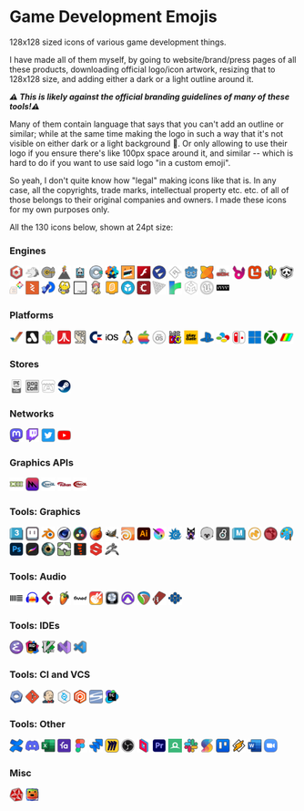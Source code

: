 # Game Development Emojis

128x128 sized icons of various game development things.

I have made all of them myself, by going to website/brand/press pages of all these products, downloading official
logo/icon artwork, resizing that to 128x128 size, and adding either a dark or a light outline around it.

***:warning: This is likely against the official branding guidelines of many of these tools!:warning:***

Many of them contain language that says that you can't add an outline or similar; while at the same time making
the logo in such a way that it's not visible on either dark or a light background :facepalm:. Or only allowing
to use their logo if you ensure there's like 100px space around it, and similar -- which is hard to do if
you want to use said logo "in a custom emoji".

So yeah, I don't quite know how "legal" making icons like that is. In any case, all the copyrights,
trade marks, intellectual property etc. etc. of all of those belongs to their original companies and owners.
I made these icons for my own purposes only.

All the 130 icons below, shown at 24pt size:

### Engines

<img src="engines/emoji-babylonjs.png" alt="babylonjs" title="babylonjs" width="24"></img>
<img src="engines/emoji-bevy.png" alt="bevy" title="bevy" width="24"></img>
<img src="engines/emoji-c4engine.png" alt="c4engine" title="c4engine" width="24"></img>
<img src="engines/emoji-cinder.png" alt="cinder" title="cinder" width="24"></img>
<img src="engines/emoji-cocos2d.png" alt="cocos2d" title="cocos2d" width="24"></img>
<img src="engines/emoji-construct.png" alt="construct" title="construct" width="24"></img>
<img src="engines/emoji-defold.png" alt="defold" title="defold" width="24"></img>
<img src="engines/emoji-dotbigbang.png" alt="defold" title="defold" width="24"></img>
<img src="engines/emoji-flash.png" alt="flash" title="flash" width="24"></img>
<img src="engines/emoji-flax.png" alt="flax" title="flax" width="24"></img>
<img src="engines/emoji-gamemaker.png" alt="gamemaker" title="gamemaker" width="24"></img>
<img src="engines/emoji-godot.png" alt="godot" title="godot" width="24"></img>
<img src="engines/emoji-haxe.png" alt="haxe" title="haxe" width="24"></img>
<img src="engines/emoji-libgdx.png" alt="libgdx" title="libgdx" width="24"></img>
<img src="engines/emoji-luxe.png" alt="luxe" title="luxe" width="24"></img>
<img src="engines/emoji-monogame.png" alt="monogame" title="monogame" width="24"></img>
<img src="engines/emoji-needle.png" alt="needle" title="needle" width="24"></img>
<img src="engines/emoji-panda3d.png" alt="panda3d" title="panda3d" width="24"></img>
<img src="engines/emoji-pico8.png" alt="pico8" title="pico8" width="24"></img>
<img src="engines/emoji-playcanvas.png" alt="playcanvas" title="playcanvas" width="24"></img>
<img src="engines/emoji-processing.png" alt="processing" title="processing" width="24"></img>
<img src="engines/emoji-pygame.png" alt="pygame" title="pygame" width="24"></img>
<img src="engines/emoji-raylib.png" alt="raylib" title="raylib" width="24"></img>
<img src="engines/emoji-renpy.png" alt="renpy" title="renpy" width="24"></img>
<img src="engines/emoji-scratch.png" alt="scratch" title="scratch" width="24"></img>
<img src="engines/emoji-sketchfab.png" alt="sketchfab" title="sketchfab" width="24"></img>
<img src="engines/emoji-stencyl.png" alt="stencyl" title="stencyl" width="24"></img>
<img src="engines/emoji-threejs.png" alt="threejs" title="threejs" width="24"></img>
<img src="engines/emoji-twine.png" alt="twine" title="twine" width="24"></img>
<img src="engines/emoji-unity.png" alt="unity" title="unity" width="24"></img>
<img src="engines/emoji-unreal.png" alt="unreal" title="unreal" width="24"></img>
<img src="engines/emoji-vvvv.png" alt="vvvv" title="vvvv" width="24"></img>


### Platforms

<img src="platforms/emoji-amiga.png" alt="amiga" title="amiga" width="24"></img>
<img src="platforms/emoji-analogue.png" alt="analogue" title="analogue" width="24"></img>
<img src="platforms/emoji-android.png" alt="android" title="android" width="24"></img>
<img src="platforms/emoji-atari.png" alt="atari" title="atari" width="24"></img>
<img src="platforms/emoji-bbcmicro.png" alt="bbcmicro" title="bbcmicro" width="24"></img>
<img src="platforms/emoji-c64.png" alt="c64" title="c64" width="24"></img>
<img src="platforms/emoji-ios.png" alt="ios" title="ios" width="24"></img>
<img src="platforms/emoji-linux.png" alt="linux" title="linux" width="24"></img>
<img src="platforms/emoji-mac.png" alt="mac" title="mac" width="24"></img>
<img src="platforms/emoji-macos.png" alt="macos" title="macos" width="24"></img>
<img src="platforms/emoji-msdos.png" alt="msdos" title="msdos" width="24"></img>
<img src="platforms/emoji-playdate.png" alt="playdate" title="playdate" width="24"></img>
<img src="platforms/emoji-playstation.png" alt="playstation" title="playstation" width="24"></img>
<img src="platforms/emoji-snes.png" alt="snes" title="snes" width="24"></img>
<img src="platforms/emoji-switch.png" alt="switch" title="switch" width="24"></img>
<img src="platforms/emoji-windows.png" alt="windows" title="windows" width="24"></img>
<img src="platforms/emoji-xbox.png" alt="xbox" title="xbox" width="24"></img>
<img src="platforms/emoji-zxspectrum.png" alt="zxspectrum" title="zxspectrum" width="24"></img>

### Stores

<img src="platforms/emoji-epicgamesstore.png" alt="epicgamesstore" title="epicgamesstore" width="24"></img>
<img src="platforms/emoji-gog.png" alt="gog" title="gog" width="24"></img>
<img src="platforms/emoji-itchio.png" alt="itchio" title="itchio" width="24"></img>
<img src="platforms/emoji-steam.png" alt="steam" title="steam" width="24"></img>

### Networks

<img src="platforms/emoji-mastodon.png" alt="mastodon" title="mastodon" width="24"></img>
<img src="platforms/emoji-twitch.png" alt="twitch" title="twitch" width="24"></img>
<img src="platforms/emoji-twitter.png" alt="twitter" title="twitter" width="24"></img>
<img src="platforms/emoji-youtube.png" alt="youtube" title="youtube" width="24"></img>

### Graphics APIs

<img src="platforms/emoji-directx.png" alt="directx" title="directx" width="24"></img>
<img src="platforms/emoji-metal.png" alt="metal" title="metal" width="24"></img>
<img src="platforms/emoji-opengl.png" alt="opengl" title="opengl" width="24"></img>
<img src="platforms/emoji-vulkan.png" alt="vulkan" title="vulkan" width="24"></img>
<img src="platforms/emoji-webgl.png" alt="webgl" title="webgl" width="24"></img>

### Tools: Graphics

<img src="tools/emoji-3dsmax.png" alt="3dsmax" title="3dsmax" width="24"></img>
<img src="tools/emoji-aseprite.png" alt="aseprite" title="aseprite" width="24"></img>
<img src="tools/emoji-blender.png" alt="blender" title="blender" width="24"></img>
<img src="tools/emoji-cinema4d.png" alt="cinema4d" title="cinema4d" width="24"></img>
<img src="tools/emoji-davinci.png" alt="davinci" title="davinci" width="24"></img>
<img src="tools/emoji-embergen.png" alt="embergen" title="embergen" width="24"></img>
<img src="tools/emoji-gimp.png" alt="gimp" title="gimp" width="24"></img>
<img src="tools/emoji-houdini.png" alt="houdini" title="houdini" width="24"></img>
<img src="tools/emoji-illustrator.png" alt="illustrator" title="illustrator" width="24"></img>
<img src="tools/emoji-krita.png" alt="krita" title="krita" width="24"></img>
<img src="tools/emoji-lightwave.png" alt="lightwave" title="lightwave" width="24"></img>
<img src="tools/emoji-magicavoxel.png" alt="magicavoxel" title="magicavoxel" width="24"></img>
<img src="tools/emoji-marmoset.png" alt="marmoset" title="marmoset" width="24"></img>
<img src="tools/emoji-maxmsp.png" alt="maxmsp" title="maxmsp" width="24"></img>
<img src="tools/emoji-maya.png" alt="maya" title="maya" width="24"></img>
<img src="tools/emoji-modo.png" alt="modo" title="modo" width="24"></img>
<img src="tools/emoji-nuke.png" alt="nuke" title="nuke" width="24"></img>
<img src="tools/emoji-paint.png" alt="paint" title="paint" width="24"></img>
<img src="tools/emoji-photoshop.png" alt="photoshop" title="photoshop" width="24"></img>
<img src="tools/emoji-procreate.png" alt="procreate" title="procreate" width="24"></img>
<img src="tools/emoji-shadertoy.png" alt="shadertoy" title="shadertoy" width="24"></img>
<img src="tools/emoji-speedtree.png" alt="speedtree" title="speedtree" width="24"></img>
<img src="tools/emoji-spine.png" alt="spine" title="spine" width="24"></img>
<img src="tools/emoji-substance.png" alt="substance" title="substance" width="24"></img>
<img src="tools/emoji-zbrush.png" alt="zbrush" title="zbrush" width="24"></img>

### Tools: Audio

<img src="tools/emoji-ableton.png" alt="ableton" title="ableton" width="24"></img>
<img src="tools/emoji-audacity.png" alt="audacity" title="audacity" width="24"></img>
<img src="tools/emoji-cubase.png" alt="cubase" title="cubase" width="24"></img>
<img src="tools/emoji-flstudio.png" alt="flstudio" title="flstudio" width="24"></img>
<img src="tools/emoji-fmod.png" alt="fmod" title="fmod" width="24"></img>
<img src="tools/emoji-garageband.png" alt="garageband" title="garageband" width="24"></img>
<img src="tools/emoji-logicpro.png" alt="logicpro" title="logicpro" width="24"></img>
<img src="tools/emoji-protools.png" alt="protools" title="protools" width="24"></img>
<img src="tools/emoji-reaper.png" alt="reaper" title="reaper" width="24"></img>
<img src="tools/emoji-renoise.png" alt="renoise" title="renoise" width="24"></img>
<img src="tools/emoji-wwise.png" alt="wwise" title="wwise" width="24"></img>

### Tools: IDEs

<img src="tools/emoji-emacs.png" alt="emacs" title="emacs" width="24"></img>
<img src="tools/emoji-rider.png" alt="rider" title="rider" width="24"></img>
<img src="tools/emoji-vim.png" alt="vim" title="vim" width="24"></img>
<img src="tools/emoji-visualstudio.png" alt="visualstudio" title="visualstudio" width="24"></img>
<img src="tools/emoji-vscode.png" alt="vscode" title="vscode" width="24"></img>

### Tools: CI and VCS

<img src="tools/emoji-buildbot.png" alt="buildbot" title="buildbot" width="24"></img>
<img src="tools/emoji-git.png" alt="git" title="git" width="24"></img>
<img src="tools/emoji-jenkins.png" alt="jenkins" title="jenkins" width="24"></img>
<img src="tools/emoji-perforce.png" alt="perforce" title="perforce" width="24"></img>
<img src="tools/emoji-plasticscm.png" alt="plasticscm" title="plasticscm" width="24"></img>
<img src="tools/emoji-svn.png" alt="svn" title="svn" width="24"></img>
<img src="tools/emoji-teamcity.png" alt="teamcity" title="teamcity" width="24"></img>

### Tools: Other

<img src="tools/emoji-confluence.png" alt="confluence" title="confluence" width="24"></img>
<img src="tools/emoji-discord.png" alt="discord" title="discord" width="24"></img>
<img src="tools/emoji-excel.png" alt="excel" title="excel" width="24"></img>
<img src="tools/emoji-favro.png" alt="favro" title="favro" width="24"></img>
<img src="tools/emoji-figma.png" alt="figma" title="figma" width="24"></img>
<img src="tools/emoji-jira.png" alt="jira" title="jira" width="24"></img>
<img src="tools/emoji-miro.png" alt="miro" title="miro" width="24"></img>
<img src="tools/emoji-obs.png" alt="obs" title="obs" width="24"></img>
<img src="tools/emoji-parsec.png" alt="parsec" title="parsec" width="24"></img>
<img src="tools/emoji-premiere.png" alt="premiere" title="premiere" width="24"></img>
<img src="tools/emoji-renderdoc.png" alt="renderdoc" title="renderdoc" width="24"></img>
<img src="tools/emoji-slack.png" alt="slack" title="slack" width="24"></img>
<img src="tools/emoji-superluminal.png" alt="superluminal" title="superluminal" width="24"></img>
<img src="tools/emoji-trello.png" alt="trello" title="trello" width="24"></img>
<img src="tools/emoji-winamp.png" alt="winamp" title="winamp" width="24"></img>
<img src="tools/emoji-word.png" alt="word" title="word" width="24"></img>
<img src="tools/emoji-zoom.png" alt="zoom" title="zoom" width="24"></img>

### Misc

<img src="other/emoji-demoscene.png" alt="demoscene" title="demoscene" width="24"></img>
<img src="other/emoji-gamedev.png" alt="gamedev" title="gamedev" width="24"></img>
